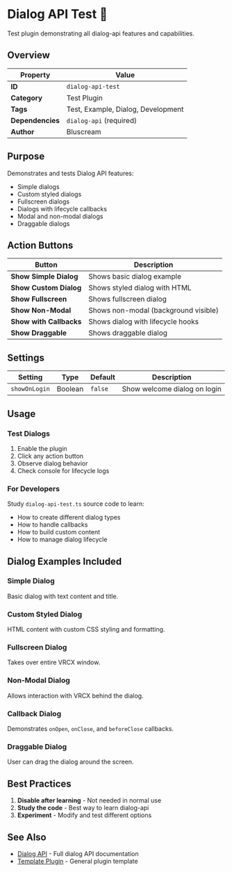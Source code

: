 # Dialog API Test 🧪

Test plugin demonstrating all dialog-api features and capabilities.

## Overview

| Property         | Value                              |
| ---------------- | ---------------------------------- |
| **ID**           | `dialog-api-test`                  |
| **Category**     | Test Plugin                        |
| **Tags**         | Test, Example, Dialog, Development |
| **Dependencies** | `dialog-api` (required)            |
| **Author**       | Bluscream                          |

## Purpose

Demonstrates and tests Dialog API features:
- Simple dialogs
- Custom styled dialogs
- Fullscreen dialogs
- Dialogs with lifecycle callbacks
- Modal and non-modal dialogs
- Draggable dialogs

## Action Buttons

| Button                  | Description                          |
| ----------------------- | ------------------------------------ |
| **Show Simple Dialog**  | Shows basic dialog example           |
| **Show Custom Dialog**  | Shows styled dialog with HTML        |
| **Show Fullscreen**     | Shows fullscreen dialog              |
| **Show Non-Modal**      | Shows non-modal (background visible) |
| **Show with Callbacks** | Shows dialog with lifecycle hooks    |
| **Show Draggable**      | Shows draggable dialog               |

## Settings

| Setting       | Type    | Default | Description                      |
| ------------- | ------- | ------- | -------------------------------- |
| `showOnLogin` | Boolean | `false` | Show welcome dialog on login     |

## Usage

### Test Dialogs

1. Enable the plugin
2. Click any action button
3. Observe dialog behavior
4. Check console for lifecycle logs

### For Developers

Study `dialog-api-test.ts` source code to learn:
- How to create different dialog types
- How to handle callbacks
- How to build custom content
- How to manage dialog lifecycle

## Dialog Examples Included

### Simple Dialog

Basic dialog with text content and title.

### Custom Styled Dialog

HTML content with custom CSS styling and formatting.

### Fullscreen Dialog

Takes over entire VRCX window.

### Non-Modal Dialog

Allows interaction with VRCX behind the dialog.

### Callback Dialog

Demonstrates `onOpen`, `onClose`, and `beforeClose` callbacks.

### Draggable Dialog

User can drag the dialog around the screen.

## Best Practices

1. **Disable after learning** - Not needed in normal use
2. **Study the code** - Best way to learn dialog-api
3. **Experiment** - Modify and test different options

## See Also

- [Dialog API](dialog-api.md) - Full dialog API documentation
- [Template Plugin](template.md) - General plugin template

